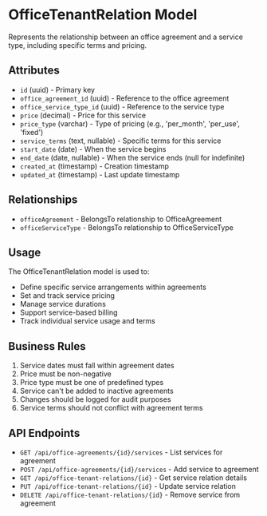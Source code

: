 # OfficeTenantRelation Model

Represents the relationship between an office agreement and a service type, including specific terms and pricing.

## Attributes

- `id` (uuid) - Primary key
- `office_agreement_id` (uuid) - Reference to the office agreement
- `office_service_type_id` (uuid) - Reference to the service type
- `price` (decimal) - Price for this service
- `price_type` (varchar) - Type of pricing (e.g., 'per_month', 'per_use', 'fixed')
- `service_terms` (text, nullable) - Specific terms for this service
- `start_date` (date) - When the service begins
- `end_date` (date, nullable) - When the service ends (null for indefinite)
- `created_at` (timestamp) - Creation timestamp
- `updated_at` (timestamp) - Last update timestamp

## Relationships

- `officeAgreement` - BelongsTo relationship to OfficeAgreement
- `officeServiceType` - BelongsTo relationship to OfficeServiceType

## Usage

The OfficeTenantRelation model is used to:
- Define specific service arrangements within agreements
- Set and track service pricing
- Manage service durations
- Support service-based billing
- Track individual service usage and terms

## Business Rules

1. Service dates must fall within agreement dates
2. Price must be non-negative
3. Price type must be one of predefined types
4. Service can't be added to inactive agreements
5. Changes should be logged for audit purposes
6. Service terms should not conflict with agreement terms

## API Endpoints

- `GET /api/office-agreements/{id}/services` - List services for agreement
- `POST /api/office-agreements/{id}/services` - Add service to agreement
- `GET /api/office-tenant-relations/{id}` - Get service relation details
- `PUT /api/office-tenant-relations/{id}` - Update service relation
- `DELETE /api/office-tenant-relations/{id}` - Remove service from agreement 
